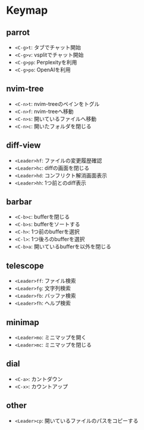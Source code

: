 # Keymap

## parrot

- `<C-g>t`: タブでチャット開始
- `<C-g>v`: vsplitでチャット開始
- `<C-g>pp`: Perplexityを利用
- `<C-g>po`: OpenAIを利用

## nvim-tree

- `<C-n>t`: nvim-treeのペインをトグル
- `<C-n>f`: nvim-treeへ移動
- `<C-n>s`: 開いているファイルへ移動
- `<C-n>c`: 開いたフォルダを閉じる

## diff-view

- `<Leader>hf`: ファイルの変更履歴確認
- `<Leader>hc`: diffの画面を閉じる
- `<Leader>hd`: コンフリクト解消画面表示
- `<Leader>hh`: 1つ前とのdiff表示

## barbar

- `<C-b>c`: bufferを閉じる
- `<C-b>s`: bufferをソートする
- `<C-h>`: 1つ前のbufferを選択
- `<C-l>`: 1つ後ろのbufferを選択
- `<C-b>a`: 開いているbufferを以外を閉じる

## telescope

- `<Leader>ff`: ファイル検索
- `<Leader>fg`: 文字列検索
- `<Leader>fb`: バッファ検索
- `<Leader>fh`: ヘルプ検索

## minimap

- `<Leader>mo`: ミニマップを開く
- `<Leader>mc`: ミニマップを閉じる

## dial

- `<C-a>`: カントダウン
- `<C-x>`: カウントアップ

## other

- `<Leader>cp`: 開いているファイルのパスをコピーする

